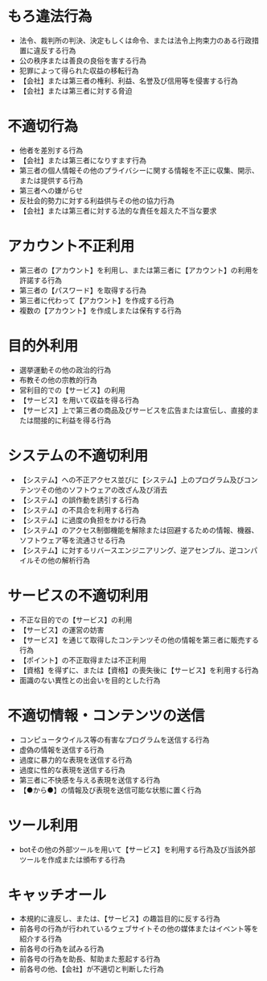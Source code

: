 # もろ違法行為
- 法令、裁判所の判決、決定もしくは命令、または法令上拘束力のある行政措置に違反する行為
- 公の秩序または善良の良俗を害する行為
- 犯罪によって得られた収益の移転行為
- 【会社】または第三者の権利、利益、名誉及び信用等を侵害する行為
- 【会社】または第三者に対する脅迫

# 不適切行為
- 他者を差別する行為
- 【会社】または第三者になりすます行為
- 第三者の個人情報その他のプライバシーに関する情報を不正に収集、開示、または提供する行為
- 第三者への嫌がらせ
- 反社会的勢力に対する利益供与その他の協力行為
- 【会社】または第三者に対する法的な責任を超えた不当な要求

# アカウント不正利用
- 第三者の【アカウント】を利用し、または第三者に【アカウント】の利用を許諾する行為
- 第三者の【パスワード】を取得する行為
- 第三者に代わって【アカウント】を作成する行為
- 複数の【アカウント】を作成しまたは保有する行為

# 目的外利用
- 選挙運動その他の政治的行為
- 布教その他の宗教的行為
- 営利目的での【サービス】の利用
- 【サービス】を用いて収益を得る行為
- 【サービス】上で第三者の商品及びサービスを広告または宣伝し、直接的または間接的に利益を得る行為

# システムの不適切利用
- 【システム】への不正アクセス並びに【システム】上のプログラム及びコンテンツその他のソフトウェアの改ざん及び消去
- 【システム】の誤作動を誘引する行為
- 【システム】の不具合を利用する行為
- 【システム】に過度の負担をかける行為
- 【システム】のアクセス制御機能を解除または回避するための情報、機器、ソフトウェア等を流通させる行為
- 【システム】に対するリバースエンジニアリング、逆アセンブル、逆コンパイルその他の解析行為

# サービスの不適切利用
- 不正な目的での【サービス】の利用
- 【サービス】の運営の妨害
- 【サービス】を通じて取得したコンテンツその他の情報を第三者に販売する行為
- 【ポイント】の不正取得または不正利用
- 【資格】を得ずに、または【資格】の喪失後に【サービス】を利用する行為
- 面識のない異性との出会いを目的とした行為

# 不適切情報・コンテンツの送信
- コンピュータウイルス等の有害なプログラムを送信する行為
- 虚偽の情報を送信する行為
- 過度に暴力的な表現を送信する行為
- 過度に性的な表現を送信する行為
- 第三者に不快感を与える表現を送信する行為
- 【●から●】の情報及び表現を送信可能な状態に置く行為

# ツール利用
- botその他の外部ツールを用いて【サービス】を利用する行為及び当該外部ツールを作成または頒布する行為

# キャッチオール
- 本規約に違反し、または、【サービス】の趣旨目的に反する行為
- 前各号の行為が行われているウェブサイトその他の媒体またはイベント等を紹介する行為
- 前各号の行為を試みる行為
- 前各号の行為を助長、幇助また惹起する行為
- 前各号の他、【会社】が不適切と判断した行為
